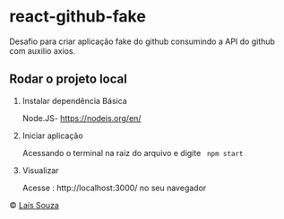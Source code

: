 # react-github-fake
Desafio para criar aplicação fake do github consumindo a API do github com auxilio axios.

## Rodar o projeto local

<ol>
<li> Instalar dependência Básica</li>

Node.JS-  https://nodejs.org/en/

<li> Iniciar aplicação </li>

Acessando o terminal na raiz do arquivo e digite
<code>
npm start
</code>

<li> Visualizar</li>

Acesse : http://localhost:3000/ no seu navegador

</ol>


&copy; <a href="https://github.com/Lassouz4">Laís Souza</a>
